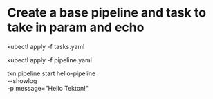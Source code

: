 # Create a base pipeline and task to take in param and echo

kubectl apply -f tasks.yaml

kubectl apply -f pipeline.yaml

tkn pipeline start hello-pipeline \
    --showlog  \
    -p message="Hello Tekton!"